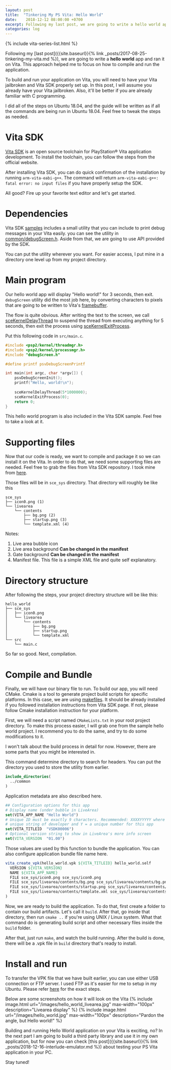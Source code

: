 ```yaml
---
layout: post
title:  "Tinkering My PS Vita: Hello World"
date:    2018-12-12 08:00:00 +0700
excerpt: Following my last post, we are going to write a hello world app and ran it on Vita.
categories: log
---
```

{% include vita-series-list.html %}

Following my [last post]({{site.baseurl}}{% link _posts/2017-08-25-tinkering-my-vita.md %}), we are going to write a **hello world** app and ran it on Vita. This approach helped me to focus on how to compile and run the application.

To build and run your application on Vita, you will need to have your Vita jailbroken and Vita SDK properly set up. In this post, I will assume you already have your Vita jailbroken. Also, it'll be better if you are already familiar with C programming.

I did all of the steps on Ubuntu 18.04, and the guide will be written as if all the commands are being run in Ubuntu 18.04. Feel free to tweak the steps as needed.

# Vita SDK
[Vita SDK](https://vitasdk.org) is an open source toolchain for PlayStation® Vita application development. To install the toolchain, you can follow the steps from the official website.

After installing Vita SDK, you can do quick confirmation of the installation by running `arm-vita-eabi-g++`. The command will return `arm-vita-eabi-g++: fatal error: no input files` if you have properly setup the SDK.

All good? Fire up your favorite text editor and let's get started.

# Dependencies
Vita SDK [samples](https://github.com/vitasdk/samples) includes a small utility that you can include to print debug messages in your Vita easily. you can see the utility in [common/debugScreen.h](https://github.com/vitasdk/samples/blob/master/common/debugScreen.h). Aside from that, we are going to use API provided by the SDK.

You can put the utility wherever you want. For easier access, I put mine in a directory one level up from my project directory.


# Main program
Our hello world app will display "Hello world!" for 3 seconds, then exit. `debugScreen` utility did the most job here, by converting characters to pixels that are going to be written to Vita's [framebuffer](https://en.wikipedia.org/wiki/Framebuffer).

The flow is quite obvious. After writing the text to the screen, we call [sceKernelDelayThread](https://docs.vitasdk.org/group__SceProcessmgrUser.html#gaf64b2cd0fc96095e3f77dee2dc9a68c3) to suspend the thread from executing anything for 5 seconds, then exit the process using [sceKernelExitProcess](https://docs.vitasdk.org/group__SceProcessmgrUser.html#gaf64b2cd0fc96095e3f77dee2dc9a68c3).

Put this following code in `src/main.c`.

```c
#include <psp2/kernel/threadmgr.h>
#include <psp2/kernel/processmgr.h>
#include "debugScreen.h"

#define printf psvDebugScreenPrintf

int main(int argc, char *argv[]) {
	psvDebugScreenInit();
	printf("Hello, world!\n");
	
	sceKernelDelayThread(5*1000000);
	sceKernelExitProcess(0);
	return 0;
}
```

This hello world program is also included in the Vita SDK sample. Feel free to take a look at it.

# Supporting files
Now that our code is ready, we want to compile and package it so we can install it on the Vita. In order to do that, we need some supporting files are needed. Feel free to grab the files from Vita SDK repository. I took mine from [here](https://github.com/vitasdk/samples/tree/master/hello_world/sce_sys).

Those files will be in `sce_sys` directory. That directory will roughly be like this

```
sce_sys
├── icon0.png (1)
└── livearea
    └── contents
        ├── bg.png (2)
        ├── startup.png (3)
        └── template.xml (4)
```

Notes:
1. Live area bubble icon
2. Live area background **Can be changed in the manifest**
3. Gate background **Can be changed in the manifest**
4. Manifest file. This file is a simple XML file and quite self explanatory.

# Directory structure
After following the steps, your project directory structure will be like this:

```
hello_world
├── sce_sys
│   ├── icon0.png
│   └── livearea
│       └── contents
│           ├── bg.png
│           ├── startup.png
│           └── template.xml
└── src
    └── main.c
```

So far so good. Next, compilation.

# Compile and Bundle
Finally, we will have our binary file to run. To build our app, you will need CMake. Cmake is a tool to generate project build scripts for specific platforms. In this case, we are using  [makefiles](https://en.wikipedia.org/wiki/Makefile). It should be already installed if you followed installation instructions from Vita SDK page. If not, please follow Cmake installation instruction for your platform.

First, we will need a script named `CMakeLists.txt` in your root project directory. To make this process easier, I will grab one from the sample hello world project. I recommend you to do the same, and try to do some modifications to it.

I won't talk about the build process in detail for now. However, there are some parts that you might be interested in.

This command determine directory to search for headers. You can put the directory you used to store the utility from earlier.
```cmake
include_directories(
  ../common 
)

```

Application metadata are also described here.
```cmake
## Configuration options for this app
# Display name (under bubble in LiveArea)
set(VITA_APP_NAME "Hello World")
# Unique ID must be exactly 9 characters. Recommended: XXXXYYYYY where X = 
# unique string of developer and Y = a unique number for this app
set(VITA_TITLEID  "VSDK00006")
# Optional version string to show in LiveArea's more info screen
set(VITA_VERSION  "01.00")
```

Those values are used by this function to bundle the application. You can also configure application bundle file name here.
```cmake
vita_create_vpk(hello_world.vpk ${VITA_TITLEID} hello_world.self
  VERSION ${VITA_VERSION}
  NAME ${VITA_APP_NAME}
  FILE sce_sys/icon0.png sce_sys/icon0.png
  FILE sce_sys/livearea/contents/bg.png sce_sys/livearea/contents/bg.png
  FILE sce_sys/livearea/contents/startup.png sce_sys/livearea/contents/startup.png
  FILE sce_sys/livearea/contents/template.xml sce_sys/livearea/contents/template.xml
)
```

Now, we are ready to build the application. To do that, first create a folder to contain our build artifacts. Let's call it `build`. After that, go inside that directory, then run `cmake ..` if you're using UNIX / Linux system. What that command do is generating build script and other necessary files inside the `build` folder.

After that, just run `make`, and watch the build running. After the build is done, there will be a .vpk file in `build` directory that's ready to install.

# Install and run
To transfer the VPK file that we have built earlier, you can use either USB connection or FTP server. I used FTP as it's easier for me to setup in my Ubuntu. Please refer [here](https://henkaku.xyz/usage/) for the exact steps.

Below are some screenshots on how it will look on the Vita
{% include image.html url="/images/hello_world_livearea.jpg" max-width="100px" description="Livearea display" %}
{% include image.html url="/images/hello_world.jpg" max-width="100px" description="Pardon the angle, but Hello world!" %}

Building and running Hello World application on your Vita is exciting, no? In the next part I am going to build a third party library and use it in my own application, but for now you can check [this post]({{site.baseurl}}{% link _posts/2018-12-16-interlude-emulator.md %}) about testing your PS Vita application in your PC. 

Stay tuned!
